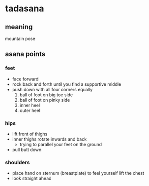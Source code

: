 # tadasana

## meaning
mountain pose

## asana points

### feet
* face forward
* rock back and forth until you find a supportive middle
* push down with all four corners equally
  1. ball of foot on big toe side
  1. ball of foot on pinky side
  1. inner heel
  1. outer heel

### hips
* lift front of thighs
* inner thighs rotate inwards and back
  * trying to parallel your feet on the ground
* pull butt down

### shoulders
* place hand on sternum (breastplate) to feel yourself lift the chest 
* look straight ahead

